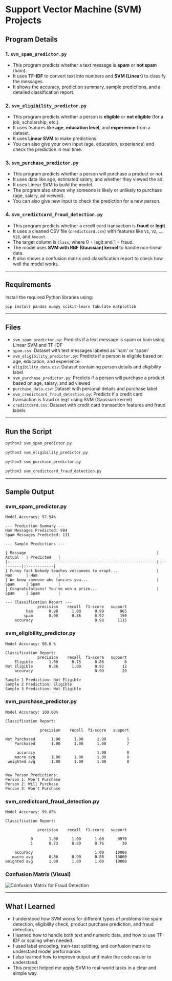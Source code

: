 # Support Vector Machine (SVM) Projects

## Program Details

### 1. `svm_spam_predictor.py`

- This program predicts whether a text message is **spam** or **not spam** (ham).
- It uses **TF-IDF** to convert text into numbers and **SVM (Linear)** to classify the messages.
- It shows the accuracy, prediction summary, sample predictions, and a detailed classification report.

### 2. `svm_eligibility_predictor.py`

- This program predicts whether a person is **eligible** or **not eligible** (for a job, scholarship, etc.).
- It uses features like **age**, **education level**, and **experience** from a dataset.
- It uses **Linear SVM** to make predictions.
- You can also give your own input (age, education, experience) and check the prediction in real time.

### 3. `svm_purchase_predictor.py`

- This program predicts whether a person will purchase a product or not.
- It uses data like age, estimated salary, and whether they viewed the ad.
- It uses Linear SVM to build the model.
- The program also shows why someone is likely or unlikely to purchase (age, salary, ad viewed).
- You can also give new input to check the prediction for a new person.

### 4. `svm_credictcard_fraud_detection.py`

- This program predicts whether a credit card transaction is **fraud** or **legit**.
- It uses a cleaned CSV file (`credictcard.csv`) with features like `V1`, `V2`, ..., `V28`, and `Amount`.
- The target column is `Class`, where 0 = legit and 1 = fraud.
- The model uses **SVM with RBF (Gaussian) kernel** to handle non-linear data.
- It also shows a confusion matrix and classification report to check how well the model works.

---

## Requirements

Install the required Python libraries using:

```bash
pip install pandas numpy scikit-learn tabulate matplotlib
```
---

## Files

- `svm_spam_predictor.py`: Predicts if a text message is spam or ham using Linear SVM and TF-IDF
- `spam.csv`:	Dataset with text messages labeled as 'ham' or 'spam'
- `svm_eligibility_predictor.py`:	Predicts if a person is eligible based on age, education, and experience
- `eligibility_data.csv`:	Dataset containing person details and eligibility label
- `svm_purchase_predictor.py`: Predicts if a person will purchase a product based on age, salary, and ad viewed
- `purchase_data.csv`: Dataset with personal details and purchase label
- `svm_credictcard_fraud_detection.py`: Predicts if a credit card transaction is fraud or legit using SVM (Gaussian kernel)
- `credictcard.csv`: Dataset with credit card transaction features and fraud labels

---

## Run the Script 
```bash
python3 svm_spam_predictor.py
```
```bash
python3 svm_eligibility_predictor.py
```
```bash
python3 svm_purchase_predictor.py
```
```bash
python3 svm_credictcard_fraud_detection.py
```
---

## Sample Output

### svm_spam_predictor.py
```
Model Accuracy: 97.94%

--- Prediction Summary ---
Ham Messages Predicted: 984
Spam Messages Predicted: 131

--- Sample Predictions ---

| Message                                                         | Actual   | Predicted   |
|:----------------------------------------------------------------|:---------|:------------|
| Funny fact Nobody teaches volcanoes to erupt...                 | Ham      | Ham         |
| We know someone who fancies you...                              | Spam     | Spam        |
| Congratulations! You’ve won a prize...                          | Spam     | Spam        |

--- Classification Report ---
              precision    recall  f1-score   support
         ham       0.98      1.00      0.99       965
        spam       0.98      0.86      0.92       150
    accuracy                           0.98      1115
```
### svm_eligibility_predictor.py
```
Model Accuracy: 90.0 %

Classification Report:
              precision    recall  f1-score   support
    Eligible       1.00      0.75      0.86         8
Not Eligible       0.86      1.00      0.92        12
    accuracy                           0.90        20

Sample 1 Prediction: Not Eligible
Sample 2 Prediction: Eligible
Sample 3 Prediction: Not Eligible
```
### svm_purchase_predictor.py
```
Model Accuracy: 100.00%

Classification Report:

               precision    recall  f1-score   support

Not Purchased       1.00      1.00      1.00         1
    Purchased       1.00      1.00      1.00         7

     accuracy                           1.00         8
    macro avg       1.00      1.00      1.00         8
 weighted avg       1.00      1.00      1.00         8


New Person Predictions:
Person 1: Won't Purchase
Person 2: Will Purchase
Person 3: Won't Purchase
```
### svm_credictcard_fraud_detection.py
```
Model Accuracy: 99.85%

Classification Report:

              precision    recall  f1-score   support

           0       1.00      1.00      1.00      9970
           1       0.73      0.80      0.76        30

    accuracy                           1.00     10000
   macro avg       0.86      0.90      0.88     10000
weighted avg       1.00      1.00      1.00     10000
```
### Confusion Matrix (Visual)

![Confusion Matrix for Fraud Detection](./Documents/GitHub/Support_Vector_Machine/fraud_confusion_matrix.png)

---

## What I Learned

* I understood how SVM works for different types of problems like spam detection, eligibility check, product purchase prediction, and fraud detection.
* I learned how to handle both text and numeric data, and how to use TF-IDF or scaling when needed.
* I used label encoding, train-test splitting, and confusion matrix to understand model performance.
* I also learned how to improve output and make the code easier to understand.
* This project helped me apply SVM to real-world tasks in a clear and simple way.
